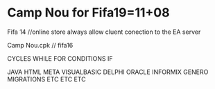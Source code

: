 # Camp Nou for Fifa19=11+08

Fifa 14 //online store always allow cluent conection to the EA server

Camp Nou.cpk
//
fifa16

CYCLES WHILE FOR CONDITIONS IF

JAVA HTML META VISUALBASIC DELPHI ORACLE INFORMIX GENERO MIGRATIONS ETC ETC ETC 